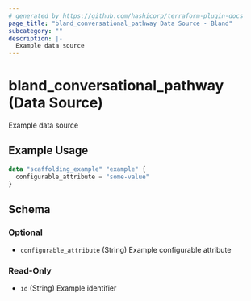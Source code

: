 ```yaml
---
# generated by https://github.com/hashicorp/terraform-plugin-docs
page_title: "bland_conversational_pathway Data Source - Bland"
subcategory: ""
description: |-
  Example data source
---
```


# bland_conversational_pathway (Data Source)

Example data source

## Example Usage

```terraform
data "scaffolding_example" "example" {
  configurable_attribute = "some-value"
}
```

<!-- schema generated by tfplugindocs -->
## Schema

### Optional

- `configurable_attribute` (String) Example configurable attribute

### Read-Only

- `id` (String) Example identifier
